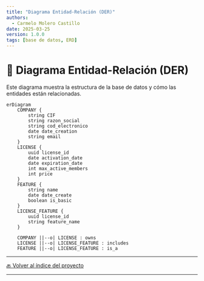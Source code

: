 ```yaml
---
title: "Diagrama Entidad-Relación (DER)"
authors:
  - Carmelo Molero Castillo
date: 2025-03-25
version: 1.0.0
tags: [base de datos, ERD]
---
```


# 📌 Diagrama Entidad-Relación (DER)

Este diagrama muestra la estructura de la base de datos y cómo las entidades están relacionadas.

```mermaid
erDiagram
    COMPANY {
        string CIF
        string razon_social
        string cod_electronico
        date date_creation
        string email
    }
    LICENSE {
        uuid license_id
        date activation_date
        date expiration_date
        int max_active_members
        int price
    }
    FEATURE {
        string name
        date date_create
        boolean is_basic
    }
    LICENSE_FEATURE {
        uuid license_id
        string feature_name
    }

    COMPANY ||--o| LICENSE : owns
    LICENSE ||--o| LICENSE_FEATURE : includes
    FEATURE ||--o| LICENSE_FEATURE : is_a
```

---

[🔙 Volver al índice del proyecto](../index.md) 

---